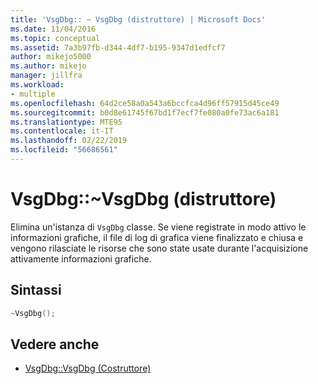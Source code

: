 ```yaml
---
title: 'VsgDbg:: ~ VsgDbg (distruttore) | Microsoft Docs'
ms.date: 11/04/2016
ms.topic: conceptual
ms.assetid: 7a3b97fb-d344-4df7-b195-9347d1edfcf7
author: mikejo5000
ms.author: mikejo
manager: jillfra
ms.workload:
- multiple
ms.openlocfilehash: 64d2ce58a0a543a6bccfca4d96ff57915d45ce49
ms.sourcegitcommit: b0d8e61745f67bd1f7ecf7fe080a0fe73ac6a181
ms.translationtype: MTE95
ms.contentlocale: it-IT
ms.lasthandoff: 02/22/2019
ms.locfileid: "56686561"
---
```

# <a name="vsgdbgvsgdbg-destructor"></a>VsgDbg::~VsgDbg (distruttore)
Elimina un'istanza di `VsgDbg` classe. Se viene registrate in modo attivo le informazioni grafiche, il file di log di grafica viene finalizzato e chiusa e vengono rilasciate le risorse che sono state usate durante l'acquisizione attivamente informazioni grafiche.

## <a name="syntax"></a>Sintassi

```C++
~VsgDbg();
```

## <a name="see-also"></a>Vedere anche
- [VsgDbg::VsgDbg (Costruttore)](vsgdbg-vsgdbg-constructor.md)